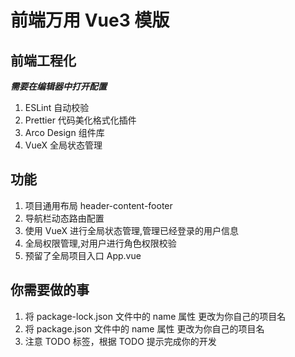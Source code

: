 # 前端万用 Vue3 模版

## 前端工程化

***需要在编辑器中打开配置***

1. ESLint    自动校验      
2. Prettier  代码美化格式化插件
3. Arco Design   组件库
4. VueX 全局状态管理

## 功能
1. 项目通用布局 header-content-footer
2. 导航栏动态路由配置
3. 使用 VueX 进行全局状态管理,管理已经登录的用户信息
4. 全局权限管理,对用户进行角色权限校验
5. 预留了全局项目入口 App.vue

## 你需要做的事
1. 将 package-lock.json 文件中的 name 属性 更改为你自己的项目名
2. 将 package.json 文件中的 name 属性 更改为你自己的项目名
3. 注意 TODO 标签，根据 TODO 提示完成你的开发
